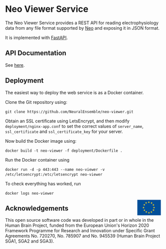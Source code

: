 # Neo Viewer Service

The Neo Viewer Service provides a REST API for reading electrophysiology data
from any file format supported by [Neo](http://neuralensemble.org/neo) and exposing it in JSON format.

It is implemented with [FastAPI](https://fastapi.tiangolo.com/).

## API Documentation

See [here](https://neo-viewer.brainsimulation.eu/api-docs).

## Deployment

The easiest way to deploy the web service is as a Docker container.

Clone the Git repository using:
```
git clone https://github.com/NeuralEnsemble/neo-viewer.git
```

Obtain an SSL certificate using LetsEncrypt, and then modify `deployment/nginx-app.conf` to set the
correct values of `server_name`, `ssl_certificate` and `ssl_certificate_key` for your server.

Now build the Docker image using:
```
docker build -t neo-viewer -f deployment/Dockerfile .
```

Run the Docker container using
```
docker run -d -p 443:443 --name neo-viewer -v /etc/letsencrypt:/etc/letsencrypt neo-viewer
```

To check everything has worked, run
```
docker logs neo-viewer
```


<div><img src="../eu_logo.jpg" alt="EU Logo" width="15%" align="right"></div>


## Acknowledgements
This open source software code was developed in part or in whole in the Human Brain Project, funded from the European Union's Horizon 2020 Framework Programme for Research and Innovation under Specific Grant Agreements No. 720270, No. 785907 and No. 945539 (Human Brain Project SGA1, SGA2 and SGA3).

